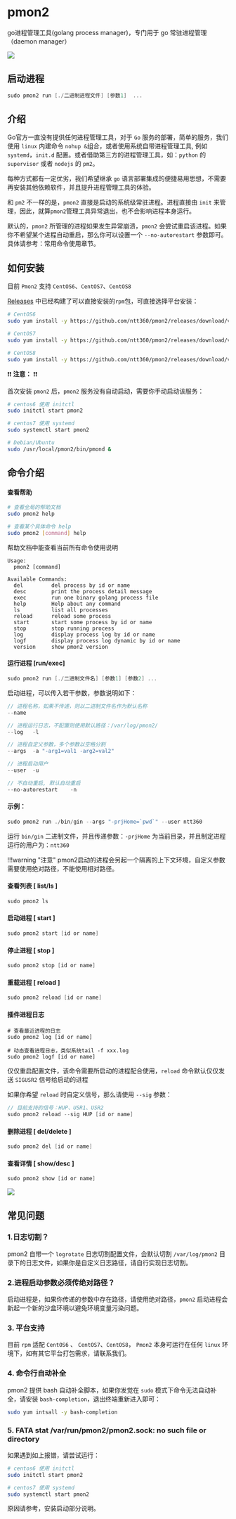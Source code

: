 # pmon2
go进程管理工具(golang process manager)，专门用于 go 常驻进程管理 （daemon manager）

<img src="http://p0.qhimg.com/t017d6cbb68aed4b693.png" style="max-width:680px" />

## 启动进程

```go
sudo pmon2 run [./二进制进程文件] [参数1]  ...
```

## 介绍

Go官方一直没有提供任何进程管理工具，对于 `Go` 服务的部署，简单的服务，我们使用 `linux` 内建命令 `nohup &`组合，或者使用系统自带进程管理工具, 例如 `systemd`，`init.d` 配置。或者借助第三方的进程管理工具，如：`python` 的 `supervisor` 或者 `nodejs` 的 `pm2`。

每种方式都有一定优劣，我们希望继承 `go` 语言部署集成的便捷易用思想，不需要再安装其他依赖软件，并且提升进程管理工具的体验。

和 `pm2` 不一样的是，`pmon2` 直接是启动的系统级常驻进程。进程直接由 `init` 来管理，因此，就算`pmon2`管理工具异常退出，也不会影响进程本身运行。

默认的，`pmon2` 所管理的进程如果发生异常崩溃，`pmon2` 会尝试重启该进程。如果你不希望某个进程自动重启，那么你可以设置一个 `--no-autorestart` 参数即可。具体请参考：常用命令使用章节。


## 如何安装

目前 `Pmon2` 支持 `CentOS6`、`CentOS7`、`CentOS8`

[Releases](https://github.com/ntt360/pmon2/releases) 中已经构建了可以直接安装的`rpm`包，可直接选择平台安装： 

```bash
# CentOS6
sudo yum install -y https://github.com/ntt360/pmon2/releases/download/v1.12.0/pmon2-1.12.0-1.el6.x86_64.rpm

# CentOS7
sudo yum install -y https://github.com/ntt360/pmon2/releases/download/v1.12.0/pmon2-1.12.0-1.el7.x86_64.rpm

# CentOS8
sudo yum install -y https://github.com/ntt360/pmon2/releases/download/v1.12.0/pmon2-1.12.0-1.el8.x86_64.rpm
```

:exclamation::exclamation: **注意：** :exclamation::exclamation:

首次安装 `pmon2` 后，`pmon2` 服务没有自动启动，需要你手动启动该服务：

```bash
# centos6 使用 initctl
sudo initctl start pmon2

# centos7 使用 systemd
sudo systemctl start pmon2

# Debian/Ubuntu
sudo /usr/local/pmon2/bin/pmond &
```

## 命令介绍

#### 查看帮助

```sh
# 查看全局的帮助文档
sudo pmon2 help

# 查看某个具体命令 help
sudo pmon2 [command] help
```

帮助文档中能查看当前所有命令使用说明

```
Usage:
  pmon2 [command]

Available Commands:
  del         del process by id or name
  desc        print the process detail message
  exec        run one binary golang process file
  help        Help about any command
  ls          list all processes
  reload      reload some process
  start       start some process by id or name
  stop        stop running process
  log         display process log by id or name
  logf        display process log dynamic by id or name
  version     show pmon2 version
```

#### 运行进程 [run/exec]

```go
sudo pmon2 run [./二进制文件名] [参数1] [参数2] ...
```
启动进程，可以传入若干参数，参数说明如下：

```go
// 进程名称，如果不传递，则以二进制文件名作为默认名称
--name

// 进程运行日志，不配置则使用默认路径：/var/log/pmon2/
--log   -l

// 进程自定义参数，多个参数以空格分割
--args  -a "-arg1=val1 -arg2=val2"

// 进程启动用户
--user  -u

// 不自动重启, 默认自动重启
--no-autorestart    -n
```

#### 示例：

```go
sudo pmon2 run ./bin/gin --args "-prjHome=`pwd`" --user ntt360
```
运行 `bin/gin` 二进制文件，并且传递参数：`-prjHome` 为当前目录，并且制定进程运行的用户为：`ntt360`

!!!warning "注意"
    pmon2启动的进程会另起一个隔离的上下文环境，自定义参数需要使用绝对路径，不能使用相对路径。

#### 查看列表  [ list/ls ]

```go
sudo pmon2 ls
```

#### 启动进程  [ start ]

```go
sudo pmon2 start [id or name]
```

#### 停止进程  [ stop ]

```go
sudo pmon2 stop [id or name]
```

#### 重载进程 [ reload ]

```go
sudo pmon2 reload [id or name]
```

#### 插件进程日志

```shell
# 查看最近进程的日志
sudo pmon2 log [id or name]

# 动态查看进程日志，类似系统tail -f xxx.log
sudo pmon2 logf [id or name]
```

仅仅重启配置文件，该命令需要所启动的进程配合使用，`reload` 命令默认仅仅发送 `SIGUSR2` 信号给启动的进程

如果你希望 `reload` 时自定义信号，那么请使用 `--sig` 参数：

```go
// 目前支持的信号：HUP、USR1、USR2
sudo pmon2 reload --sig HUP [id or name]
```

#### 删除进程  [ del/delete ]

```go
sudo pmon2 del [id or name]
```

#### 查看详情  [ show/desc ]

```go
sudo pmon2 show [id or name]
```
![](https://jscssimg-img.oss-cn-beijing.aliyuncs.com/89c3f649a583a852.png?t=1506950494)

## 常见问题

### 1.日志切割？

pmon2 自带一个 `logrotate` 日志切割配置文件，会默认切割 `/var/log/pmon2` 目录下的日志文件，如果你是自定义日志路径，请自行实现日志切割。

### 2.进程启动参数必须传绝对路径？

启动进程是，如果你传递的参数中存在路径，请使用绝对路径，`pmon2` 启动进程会新起一个新的沙盒环境以避免环境变量污染问题。

### 3. 平台支持

目前 `rpm` 适配 `CentOS6` 、 `CentOS7`、`CentOS8`， `Pmon2` 本身可运行在任何 `linux` 环境下，如有其它平台打包需求，请联系我们。

### 4. 命令行自动补全

pmon2 提供 bash 自动补全脚本，如果你发觉在 `sudo` 模式下命令无法自动补全，请安装 `bash-completion`，退出终端重新进入即可：

```bash
sudo yum intsall -y bash-completion
```

### 5. FATA stat /var/run/pmon2/pmon2.sock: no such file or directory

如果遇到如上报错，请尝试运行：

```bash
# centos6 使用 initctl
sudo initctl start pmon2

# centos7 使用 systemd
sudo systemctl start pmon2
```

原因请参考，安装启动部分说明。
